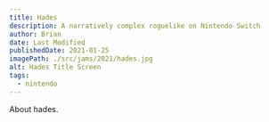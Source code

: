 ```yaml
---
title: Hades
description: A narratively complex roguelike on Nintendo Switch
author: Brian
date: Last Modified
publishedDate: 2021-01-25
imagePath: ./src/jams/2021/hades.jpg
alt: Hades Title Screen
tags:
  - nintendo
---
```


About hades.